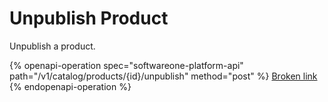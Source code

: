 # Unpublish Product

Unpublish a product.

{% openapi-operation spec="softwareone-platform-api" path="/v1/catalog/products/{id}/unpublish" method="post" %}
[Broken link](broken-reference)
{% endopenapi-operation %}
